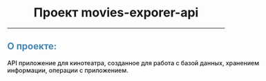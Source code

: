 <h1 align="center">Проект movies-exporer-api</h1>

---

<h2 style="color: #4285B4;">О проекте:</h2>

<p style="width: 600px; font-weight: 500">API приложение для кинотеатра, созданное для работа с базой данных, хранением информации, операции с приложением.</p>
